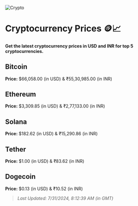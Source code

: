 
![Crypto](https://www.techguide.com.au/wp-content/uploads/2020/11/crypto3.jpeg)

# Cryptocurrency Prices 🪙📈

#### Get the latest cryptocurrency prices in USD and INR for top 5 cryptocurrencies.

## Bitcoin

**Price:** $66,058.00 (in USD) & ₹55,30,985.00 (in INR)

## Ethereum

**Price:** $3,309.85 (in USD) & ₹2,77,133.00 (in INR)

## Solana

**Price:** $182.62 (in USD) & ₹15,290.86 (in INR)

## Tether

**Price:** $1.00 (in USD) & ₹83.62 (in INR)

## Dogecoin

**Price:** $0.13 (in USD) & ₹10.52 (in INR)

> _Last Updated: 7/31/2024, 8:12:39 AM (in GMT)_
